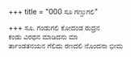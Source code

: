 +++
title = "000 ಸೂ ಗಣ್ಡುಗಲಿ"

+++
ಸೂ.  ಗಂಡುಗಲಿ ಕೋದಂಡ ರುದ್ರನ  
ಕಂಡು ವಿರಥನ ಮಾಡಿದನು ಮಾ  
ರ್ತಾಂಡತನಯನ ಗೆಲಿದು ರಣದಲಿ ನೊಂದನಾ ಭೀಮ